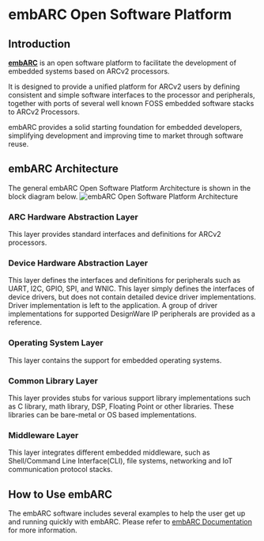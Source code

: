 # embARC Open Software Platform
## Introduction
[<b>embARC</b>](https://embarc.org/) is an open software platform to facilitate the development of embedded systems based on ARCv2 processors.

It is designed to provide a unified platform for ARCv2 users by defining consistent and simple software interfaces to the processor and peripherals, together with ports of several well known FOSS embedded software stacks to ARCv2 Processors.

embARC provides a solid starting foundation for embedded developers, simplifying development and improving time to market through software reuse.
## embARC Architecture
The general embARC Open Software Platform Architecture is shown in the block diagram below.
![embARC Open Software Platform Architecture](doc/documents/pic/embARC.jpg)
### ARC Hardware Abstraction Layer
This layer provides standard interfaces and definitions for ARCv2 processors.
### Device Hardware Abstraction Layer
This layer defines the interfaces and definitions for peripherals such as UART, I2C, GPIO, SPI, and WNIC. This layer simply defines the interfaces of device drivers, but does not contain detailed device driver implementations. Driver implementation is left to the application. A group of driver implementations for supported DesignWare IP peripherals are provided as a reference.
### Operating System Layer
This layer contains the support for embedded operating systems.
### Common Library Layer
This layer provides stubs for various support library implementations such as C library, math library, DSP, Floating Point or other libraries. These libraries can be bare-metal or OS based implementations.
### Middleware Layer
This layer integrates different embedded middleware, such as Shell/Command Line Interface(CLI), file systems, networking and IoT communication protocol stacks.
## How to Use embARC
The embARC software includes several examples to help the user get up and running quickly with embARC. Please refer to [embARC Documentation](doc/embARC_Document.html) for more information.
